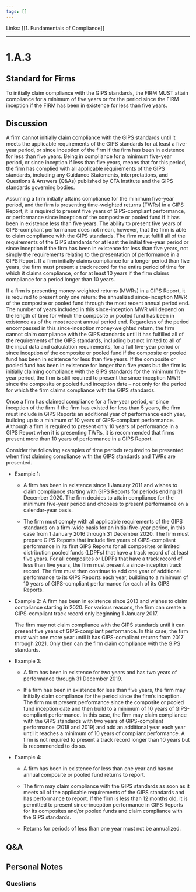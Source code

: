```yaml
---
tags: []
---
```

Links: [[1. Fundamentals of Compliance]]
___
# 1.A.3
## Standard for Firms
To initially claim compliance with the GIPS standards, the FIRM MUST attain compliance for a minimum of five years or for the period since the FIRM inception if the FIRM has been in existence for less than five years.
## Discussion
A firm cannot initially claim compliance with the GIPS standards until it meets the applicable requirements of the GIPS standards for at least a five-year period, or since inception of the firm if the firm has been in existence for less than five years. Being in compliance for a minimum five-year period, or since inception if less than five years, means that for this period, the firm has complied with all applicable requirements of the GIPS standards, including any Guidance Statements, interpretations, and Questions & Answers (Q&As) published by CFA Institute and the GIPS standards governing bodies.

Assuming a firm initially attains compliance for the minimum five-year period, and the firm is presenting time-weighted returns (TWRs) in a GIPS Report, it is required to present five years of GIPS-compliant performance, or performance since inception of the composite or pooled fund if it has been in existence less than five years. The ability to present five years of GIPS-compliant performance does not mean, however, that the firm is able to claim compliance with the GIPS standards. The firm must fulfill all of the requirements of the GIPS standards for at least the initial five-year period or since inception if the firm has been in existence for less than five years, not simply the requirements relating to the presentation of performance in a GIPS Report. If a firm initially claims compliance for a longer period than five years, the firm must present a track record for the entire period of time for which it claims compliance, or for at least 10 years if the firm claims compliance for a period longer than 10 years.

If a firm is presenting money-weighted returns (MWRs) in a GIPS Report, it is required to present only one return: the annualized since-inception MWR of the composite or pooled fund through the most recent annual period end. The number of years included in this since-inception MWR will depend on the length of time for which the composite or pooled fund has been in existence as of the most recent annual period end. Regardless of the period encompassed in this since-inception money-weighted return, the firm cannot claim compliance with the GIPS standards until it has fulfilled all of the requirements of the GIPS standards, including but not limited to all of the input data and calculation requirements, for a full five-year period or since inception of the composite or pooled fund if the composite or pooled fund has been in existence for less than five years. If the composite or pooled fund has been in existence for longer than five years but the firm is initially claiming compliance with the GIPS standards for the minimum five-year period, the firm is still required to present the since-inception MWR since the composite or pooled fund inception date – not only for the period for which the firm claims compliance with the GIPS standards.

Once a firm has claimed compliance for a five-year period, or since inception of the firm if the firm has existed for less than 5 years, the firm must include in GIPS Reports an additional year of performance each year, building up to a minimum of 10 years of GIPS-compliant performance. Although a firm is required to present only 10 years of performance in a GIPS Report when it is presenting TWRs, it is recommended that firms present more than 10 years of performance in a GIPS Report.

Consider the following examples of time periods required to be presented when first claiming compliance with the GIPS standards and TWRs are presented.

- Example 1:
	- A firm has been in existence since 1 January 2011 and wishes to claim compliance starting with GIPS Reports for periods ending 31 December 2020. The firm decides to attain compliance for the minimum five-year period and chooses to present performance on a calendar-year basis.
	  	
	- The firm must comply with all applicable requirements of the GIPS standards on a firm-wide basis for an initial five-year period, in this case from 1 January 2016 through 31 December 2020. The firm must prepare GIPS Reports that include five years of GIPS-compliant performance in its first GIPS Reports for all composites or limited distribution pooled funds (LDPFs) that have a track record of at least five years. For all composites or LDPFs that have a track record of less than five years, the firm must present a since-inception track record. The firm must then continue to add one year of additional performance to its GIPS Reports each year, building to a minimum of 10 years of GIPS-compliant performance for each of its GIPS Reports.

- Example 2:
	A firm has been in existence since 2013 and wishes to claim compliance starting in 2020. For various reasons, the firm can create a GIPS-compliant track record only beginning 1 January 2017.
	
	The firm may not claim compliance with the GIPS standards until it can present five years of GIPS-compliant performance. In this case, the firm must wait one more year until it has GIPS-compliant returns from 2017 through 2021. Only then can the firm claim compliance with the GIPS standards.

- Example 3:
	- A firm has been in existence for two years and has two years of performance through 31 December 2019.	
	  
	- If a firm has been in existence for less than five years, the firm may initially claim compliance for the period since the firm’s inception. The firm must present performance since the composite or pooled fund inception date and then build to a minimum of 10 years of GIPS-compliant performance. In this case, the firm may claim compliance with the GIPS standards with two years of GIPS-compliant performance (2018 and 2019) and add an additional year each year until it reaches a minimum of 10 years of compliant performance. A firm is not required to present a track record longer than 10 years but is recommended to do so.

- Example 4:
	- A firm has been in existence for less than one year and has no annual composite or pooled fund returns to report.
	  
	- The firm may claim compliance with the GIPS standards as soon as it meets all of the applicable requirements of the GIPS standards and has performance to report. If the firm is less than 12 months old, it is permitted to present since-inception performance in GIPS Reports for its composites and/or pooled funds and claim compliance with the GIPS standards.
	  
	- Returns for periods of less than one year must not be annualized.
## Q&A

## Personal Notes

### Questions